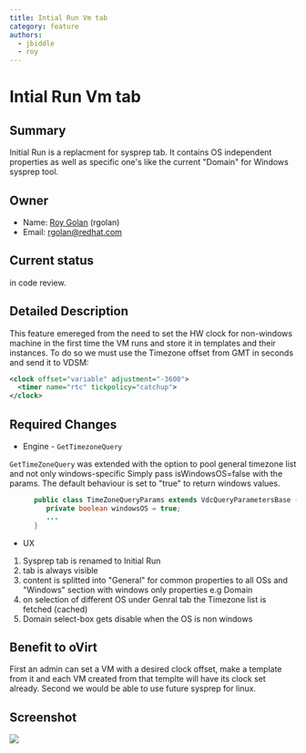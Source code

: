 ```yaml
---
title: Intial Run Vm tab
category: feature
authors:
  - jbiddle
  - roy
---
```


# Intial Run Vm tab

## Summary

Initial Run is a replacment for sysprep tab. It contains OS independent properties as well as specific one's like the current "Domain" for Windows sysprep tool.

## Owner

*   Name: [Roy Golan](https://github.com/rgolangh) (rgolan)
*   Email: <rgolan@redhat.com>

## Current status

in code review.

## Detailed Description

This feature emereged from the need to set the HW clock for non-windows machine in the first time the VM runs and store it in templates and their instances.
To do so we must use the Timezone offset from GMT in seconds and send it to VDSM:

```xml
<clock offset="variable" adjustment="-3600">
  <timer name="rtc" tickpolicy="catchup">
</clock>
```

## Required Changes

*   Engine - `GetTimezoneQuery`

`GetTimeZoneQuery` was extended with the option to pool general timezone list and not only windows-specific
Simply pass isWindowsOS=false with the params. The default behaviour is set to "true" to return windows values.

```java
      public class TimeZoneQueryParams extends VdcQueryParametersBase {
         private boolean windowsOS = true;
         ...
      }
```

*   UX

1.  Sysprep tab is renamed to Initial Run
2.  tab is always visible
3.  content is splitted into "General" for common properties to all OSs and "Windows" section with windows only properties e.g Domain
4.  on selection of different OS under Genral tab the Timezone list is fetched (cached)
5.  Domain select-box gets disable when the OS is non windows

## Benefit to oVirt

First an admin can set a VM with a desired clock offset, make a template from it and each VM created from that templte will have its clock set already. Second we would be able to use future sysprep for linux.

## Screenshot

![](/images/wiki/Initial-run-tab.png)

